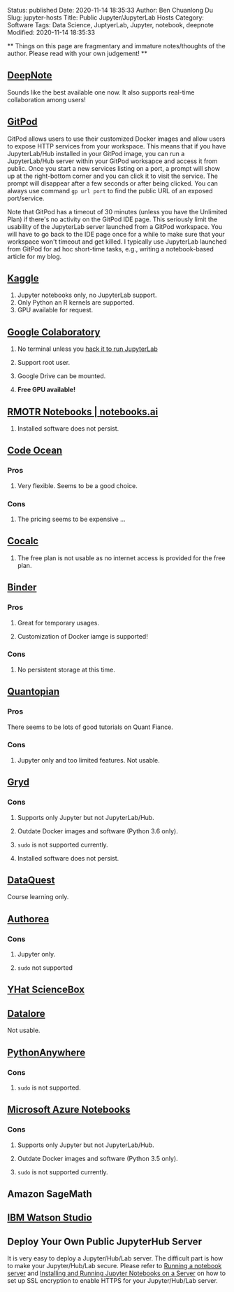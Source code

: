 Status: published
Date: 2020-11-14 18:35:33
Author: Ben Chuanlong Du
Slug: jupyter-hosts
Title: Public Jupyter/JupyterLab Hosts
Category: Software
Tags: Data Science, JuptyerLab, Jupyter, notebook, deepnote
Modified: 2020-11-14 18:35:33

**
Things on this page are
fragmentary and immature notes/thoughts of the author.
Please read with your own judgement!
**

## [DeepNote](https://deepnote.com/)

Sounds like the best available one now. 
It also supports real-time collaboration among users!

## [GitPod](https://www.gitpod.io/)

GitPod allows users to use their customized Docker images 
and allow users to expose HTTP services from your workspace.
This means that if you have JupyterLab/Hub installed in your GitPod image,
you can run a JupyterLab/Hub server within your GitPod worksapce and access it from public.
Once you start a new services listing on a port,
a prompt will show up at the right-bottom corner and you can click it to visit the service.
The prompt will disappear after a few seconds or after being clicked. 
You can always use command `gp url port` to find the public URL of an exposed port/service.

Note that GitPod has a timeout of 30 minutes (unless you have the Unlimited Plan) 
if there's no activity on the GitPod IDE page. 
This seriously limit the usability of the JupyterLab server launched from a GitPod workspace.
You will have to go back to the IDE page once for a while 
to make sure that your workspace won't timeout and get killed.
I typically use JupyterLab launched from GitPod for ad hoc short-time tasks,
e.g., writing a notebook-based article for my blog.

## [Kaggle](https://www.kaggle.com/)

1. Jupyter notebooks only, no JupyterLab support.
3. Only Python an R kernels are supported.
4. GPU available for request.

## [Google Colaboratory](https://colab.research.google.com/)

1. No terminal unless you 
    [hack it to run JupyterLab](https://numba.pydata.org/numba-doc/dev/reference/jit-compilation.html?highlight=target%20cuda)

2. Support root user.

3. Google Drive can be mounted.

3. **Free GPU available!**

## [RMOTR Notebooks | notebooks.ai](https://notebooks.ai/)

1. Installed software does not persist.

## [Code Ocean](https://codeocean.com/)

### Pros

1. Very flexible. Seems to be a good choice. 

### Cons

1. The pricing seems to be expensive ...

## [Cocalc](https://cocalc.com/)

1. The free plan is not usable as no internet access is provided for the free plan.

## [Binder](https://mybinder.org/)

### Pros

1. Great for temporary usages. 

2. Customization of Docker iamge is supported!

### Cons

1. No persistent storage at this time.

## [Quantopian](https://www.quantopian.com/)

### Pros

There seems to be lots of good tutorials on Quant Fiance. 

### Cons

1. Jupyter only and too limited features. Not usable. 

## [Gryd](https://gryd.us/)

### Cons

1. Supports only Jupyter but not JupyterLab/Hub.

2. Outdate Docker images and software (Python 3.6 only).

3. `sudo` is not supported currently.

4. Installed software does not persist.

## [DataQuest](https://www.dataquest.io/)

Course learning only.

## [Authorea](https://authorea.com/)

### Cons

1. Jupyter only. 

2. `sudo` not supported

## [YHat ScienceBox](https://aws.amazon.com/marketplace/pp/B00KQY1T32/ref=mkt_wir_yhatsciencebox)

## [Datalore](https://datalore.io/)

Not usable.

## [PythonAnywhere](https://www.pythonanywhere.com/)

### Cons

1. `sudo` is not supported.

## [Microsoft Azure Notebooks](https://notebooks.azure.com/#)

### Cons

1. Supports only Jupyter but not JupyterLab/Hub. 

2. Outdate Docker images and software (Python 3.5 only).

3. `sudo` is not supported currently.

## Amazon SageMath

## [IBM Watson Studio](https://www.ibm.com/cloud/watson-studio)

## Deploy Your Own Public JupyterHub Server

It is very easy to deploy a Jupyter/Hub/Lab server.
The difficult part is how to make your Jupyter/Hub/Lab secure.
Please refer to
[Running a notebook server](http://jupyter-notebook.readthedocs.io/en/latest/public_server.html)
and
[Installing and Running Jupyter Notebooks on a Server](https://janakiev.com/blog/jupyter-notebook-server/)
on how to set up SSL encryption to enable HTTPS for your Jupyter/Hub/Lab server.

